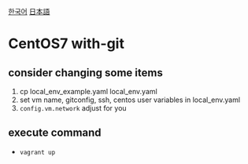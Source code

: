 [한국어](README.kr.md)
[日本語](README.jp.md)
# CentOS7 with-git

## consider changing some items
1. cp local_env_example.yaml local_env.yaml 
2. set vm name, gitconfig, ssh, centos user variables in local_env.yaml 
3. `config.vm.network` adjust for you

## execute command
- `vagrant up`